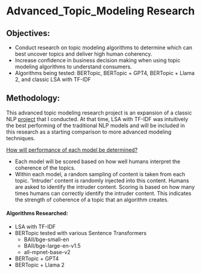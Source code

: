 # Advanced_Topic_Modeling Research

## Objectives: 
- Conduct research on topic modeling algorithms to determine which can best uncover topics and deliver high human coherency. 
- Increase confidence in business decision making when using topic modeling algorithms to understand consumers. 
- Algorithms being tested: BERTopic, BERTopic + GPT4, BERTopic + Llama 2, and classic LSA with TF-IDF


## Methodology:
This advanced topic modeling research project is an expansion of a classic NLP [project](https://github.com/Jenni-Hawk/NLP_TopicModeling/blob/main/NLP_Presentation.pdf) that I conducted. At that time, LSA with TF-IDF was intuitively the best performing of the traditional NLP models and will be included in this research as a starting comparison to more advanced modeling techniques. 

<ins>How will performance of each model be determined?</ins>
- Each model will be scored based on how well humans interpret the coherence of the topics.
- Within each model, a random sampling of content is taken from each topic. 'Intruder' content is randomly injected into this content. Humans are asked to identify the intruder content. Scoring is based on how many times humans can correctly identify the intruder content. This indicates the strength of coherence of a topic that an algorithm creates.   

#### Algorithms Researched:
- LSA with TF-IDF  
- BERTopic tested with various Sentence Transformers
  - BAII/bge-small-en
  - BAII/bge-large-en-v1.5
  - all-mpnet-base-v2
- BERTopic + GPT4
- BERTopic + Llama 2 



